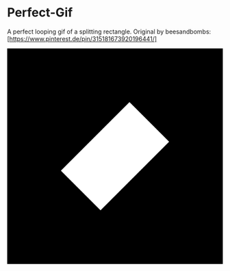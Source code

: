 # Perfect-Gif
A perfect looping gif of a splitting rectangle.
Original by beesandbombs: [https://www.pinterest.de/pin/315181673920196441/]

![](out.gif)
